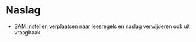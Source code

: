 # Naslag

- [SAM instellen](naslag/sambraillestudio.md) verplaatsen naar leesregels en naslag verwijderen ook uit vraagbaak